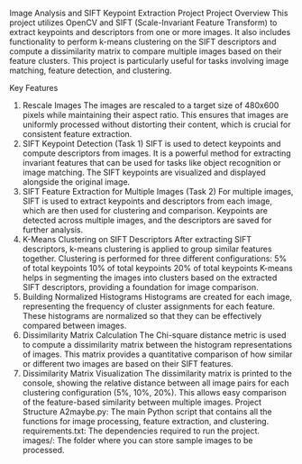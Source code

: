 Image Analysis and SIFT Keypoint Extraction Project
Project Overview
This project utilizes OpenCV and SIFT (Scale-Invariant Feature Transform) to extract keypoints and descriptors from one or more images. It also includes functionality to perform k-means clustering on the SIFT descriptors and compute a dissimilarity matrix to compare multiple images based on their feature clusters. This project is particularly useful for tasks involving image matching, feature detection, and clustering.

Key Features
1. Rescale Images
The images are rescaled to a target size of 480x600 pixels while maintaining their aspect ratio. This ensures that images are uniformly processed without distorting their content, which is crucial for consistent feature extraction.
2. SIFT Keypoint Detection (Task 1)
SIFT is used to detect keypoints and compute descriptors from images. It is a powerful method for extracting invariant features that can be used for tasks like object recognition or image matching.
The SIFT keypoints are visualized and displayed alongside the original image.
3. SIFT Feature Extraction for Multiple Images (Task 2)
For multiple images, SIFT is used to extract keypoints and descriptors from each image, which are then used for clustering and comparison.
Keypoints are detected across multiple images, and the descriptors are saved for further analysis.
4. K-Means Clustering on SIFT Descriptors
After extracting SIFT descriptors, k-means clustering is applied to group similar features together.
Clustering is performed for three different configurations:
5% of total keypoints
10% of total keypoints
20% of total keypoints
K-means helps in segmenting the images into clusters based on the extracted SIFT descriptors, providing a foundation for image comparison.
5. Building Normalized Histograms
Histograms are created for each image, representing the frequency of cluster assignments for each feature. These histograms are normalized so that they can be effectively compared between images.
6. Dissimilarity Matrix Calculation
The Chi-square distance metric is used to compute a dissimilarity matrix between the histogram representations of images. This matrix provides a quantitative comparison of how similar or different two images are based on their SIFT features.
7. Dissimilarity Matrix Visualization
The dissimilarity matrix is printed to the console, showing the relative distance between all image pairs for each clustering configuration (5%, 10%, 20%). This allows easy comparison of the feature-based similarity between multiple images.
Project Structure
A2maybe.py: The main Python script that contains all the functions for image processing, feature extraction, and clustering.
requirements.txt: The dependencies required to run the project.
images/: The folder where you can store sample images to be processed.
